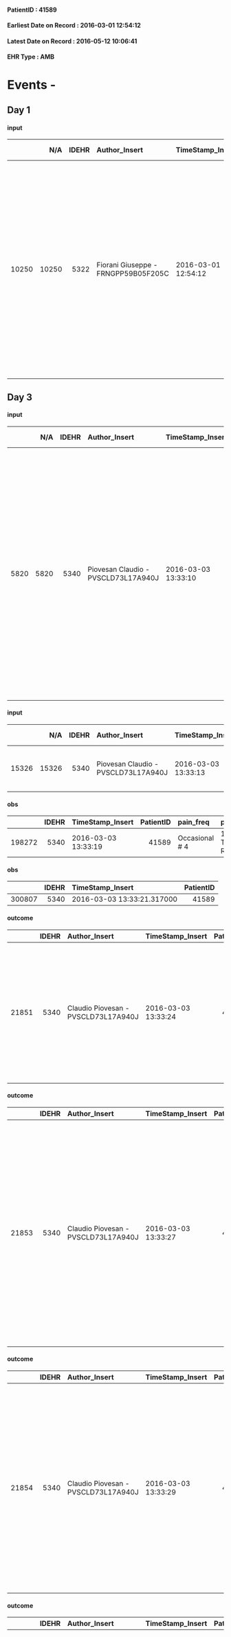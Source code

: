 
#### PatientID : 41589
#### Earliest Date on Record : 2016-03-01 12:54:12
#### Latest Date on Record : 2016-05-12 10:06:41
#### EHR Type : AMB

# Events - 

## Day 1

#### input
|       |    N/A |   IDEHR | Author_Insert                       | TimeStamp_Insert    | EHRType   |   PatientID |   IDDigitalSignDocument | persone_vicine   |   Unnamed: 0_x.1 |   IDANAMNESI_SOCIALE | Patient   | FamigliaAltro   | Paziente_T   | FamigliaAltro_T   |   Non_Rilevabile_x.1 | Note_Non_Rilevabile_x.1   | opt_Problemi   | Note_I                                                                                                                                                                                                                                                                                                                                                                                                           | ds_note_timori                                                                                                                                                                                                                                                                                               | opt_paziente_a   | opt_famiglia_a   | opt_adeguatezza   | ds_note_ad                                                                                     | opt_paziente_solo   | ds_note_con                                                                                                                                                                       | opt_presente_assente   | Presenza_minori   | Caregiver_principale   | opt_capacita     | ds_familiari_coinv   | opt_necessario   | opt_presente   | opt_risorse_ec   | opt_paziente_psi   | opt_Ins_vol   | opt_paziente_ad   | opt_caregiver_ad   | opt_esenzione   | opt_inv_civile   |   ds_codice_es | Needs     | Domestic partnership   | Fragility   | opt_disponibilita_f   | opt_indennita_acc   | opt_legge   | opt_famiglia_psi   |
|------:|-------:|--------:|:------------------------------------|:--------------------|:----------|------------:|------------------------:|:-----------------|-----------------:|---------------------:|:----------|:----------------|:-------------|:------------------|---------------------:|:--------------------------|:---------------|:-----------------------------------------------------------------------------------------------------------------------------------------------------------------------------------------------------------------------------------------------------------------------------------------------------------------------------------------------------------------------------------------------------------------|:-------------------------------------------------------------------------------------------------------------------------------------------------------------------------------------------------------------------------------------------------------------------------------------------------------------|:-----------------|:-----------------|:------------------|:-----------------------------------------------------------------------------------------------|:--------------------|:----------------------------------------------------------------------------------------------------------------------------------------------------------------------------------|:-----------------------|:------------------|:-----------------------|:-----------------|:---------------------|:-----------------|:---------------|:-----------------|:-------------------|:--------------|:------------------|:-------------------|:----------------|:-----------------|---------------:|:----------|:-----------------------|:------------|:----------------------|:--------------------|:------------|:-------------------|
| 10250 |  10250 |    5322 | Fiorani Giuseppe - FRNGPP59B05F205C | 2016-03-01 12:54:12 | AMB       |       41589 |                  289526 | N/A              |             2677 |                 1745 | Si#1      | Si#1            | Parziale#2   | Si#1              |                    0 | NR                        | No#0           | Pz ampiamente informato della malattia e della sua progressione, pur in assenza di un quadro di terminalit√† temporalmente definito;attualmente ricoverato all'hospice della Columbus,ha espresso il desiderio di rientrare al domicilio per morire a casa.La moglie ed i tre figli sono stati informati del peggioramento del quadro e dell'impossibilit√† a sostenere ulteriori linee di trattamento sistemico | Dal colloquio telefonico con la moglie non sono emersi specifici timori,dettati da sintomi,al momento sostanzialmente controllati dalla terapia in atto.Il pz attualmente √® ricoverato all'hospice della Columbus da 2 settimane ed esprime il desiderio di tornare a casa,assecondato dalla moglie Sandra. | Congruenti#1     | Congruenti#1     | Si#1              | Non ho rilievi da segnalare agli operatori Vidas, relativamente all'adeguatezza della famiglia | No#0                | Vive con la moglie Sandra di aa 69,la quale √® in buone condizioni di salute.Tre figli fuori casa,tutti residenti a Buccinasco:Sandro di aa 45,Simone di aa 43 e Claudia di aa 37 | Presente#1             | No#0              | La moglie Sandra       | Incrementabile#1 | I figli              | No#0             | No#0           | Adeguate#1       | No#0               | No#0          | Totale#2          | Totale#2           | Si#1            | No#0             |             48 | Clinici#0 | Coniuge/Convivente#0   | nessuna#0   | Da verificare#2       | No#0                | No#0        | No#0               |


## Day 3

#### input
|      |    N/A |   IDEHR | Author_Insert                       | TimeStamp_Insert    |   IDAccess | EHRType   |   PatientID |   IDDigitalSignDocument | persone_vicine   |   Unnamed: 0_y |   IDANAMNESI_MED |   Non_Rilevabile_y | Note_Non_Rilevabile_y   | opt_consapevolezza                                      | diagnosis                                                                                                                                                                                                                                                                                                                      |
|-----:|-------:|--------:|:------------------------------------|:--------------------|-----------:|:----------|------------:|------------------------:|:-----------------|---------------:|-----------------:|-------------------:|:------------------------|:--------------------------------------------------------|:-------------------------------------------------------------------------------------------------------------------------------------------------------------------------------------------------------------------------------------------------------------------------------------------------------------------------------|
| 5820 |   5820 |    5340 | Piovesan Claudio - PVSCLD73L17A940J | 2016-03-03 13:33:10 |      26957 | AMB       |       41589 |                  291614 | N/A              |           4320 |             3798 |                  0 | NR                      | Awareness of diagnosis and prognosis overestimation # 3 | aa 71, neoplasia del colon-retto operata nel 11/2012, metastatica d'embl√©e ai polmoni bilateralmente ed al surrene sinistro. Radioterapia pelvica (12/2012-1/2013) su recidiva locale, rioperata nel 1/2015 con resezione anteriore retto-sigma, anastomosi colo-rettale t-t, colostomia rettale, splenectomia di necessit√†. |

#### input
|       |    N/A |   IDEHR | Author_Insert                       | TimeStamp_Insert    |   IDAccess | EHRType   |   PatientID |   IDDigitalSignDocument | persone_vicine   |   Unnamed: 0_y.1 |   IDDIAGNOSI_ICD |   Non_Rilevabile_y.1 | Note_Non_Rilevabile_y.1   | I_ICD                                                     | II_ICD                                           | III_ICD                                                        | IV_ICD                                                                         | V_ICD                                       | I_Anno   | II_Anno   | III_Anno   | IV_Anno   | I_Mese   |
|------:|-------:|--------:|:------------------------------------|:--------------------|-----------:|:----------|------------:|------------------------:|:-----------------|-----------------:|-----------------:|---------------------:|:--------------------------|:----------------------------------------------------------|:-------------------------------------------------|:---------------------------------------------------------------|:-------------------------------------------------------------------------------|:--------------------------------------------|:---------|:----------|:-----------|:----------|:---------|
| 15326 |  15326 |    5340 | Piovesan Claudio - PVSCLD73L17A940J | 2016-03-03 13:33:13 |      26957 | AMB       |       41589 |                  291615 | N/A              |              887 |              887 |                    0 | NR                        | 1540 - Tumori maligni della giunzione rettosigmoidea#2043 | 1970 - Tumori maligni secondari del polmone#2148 | 1987 - Tumori maligni secondari della ghiandola surrenale#2164 | 1977 - Tumori maligni secondari del fegato - specificati come metastatici#2155 | 4011 - Ipertensione essenziale benigna#2333 | 2012#52  | 2012#52   | 2012#52    | 2016#56   | 11#11    |

#### obs
|        |   IDEHR | TimeStamp_Insert    |   PatientID | pain_freq      | pain_relief              |
|-------:|--------:|:--------------------|------------:|:---------------|:-------------------------|
| 198272 |    5340 | 2016-03-03 13:33:19 |       41589 | Occasional # 4 | 100% - Total Relief # 10 |

#### obs
|        |   IDEHR | TimeStamp_Insert           |   PatientID |
|-------:|--------:|:---------------------------|------------:|
| 300807 |    5340 | 2016-03-03 13:33:21.317000 |       41589 |

#### outcome
|       |   IDEHR | Author_Insert                       | TimeStamp_Insert    |   PatientID |   IDDigitalSignDocument |   IDPAI_VIDAS | opt_problem                                                |   opt_problem_num | opt_obiettivo                                                |   opt_obiettivo_num | opt_stato_problema   |   opt_stato_problema_num | opt_interventi                                                                                                                                                                                 |   opt_interventi_num |
|------:|--------:|:------------------------------------|:--------------------|------------:|------------------------:|--------------:|:-----------------------------------------------------------|------------------:|:-------------------------------------------------------------|--------------------:|:---------------------|-------------------------:|:-----------------------------------------------------------------------------------------------------------------------------------------------------------------------------------------------|---------------------:|
| 21851 |    5340 | Claudio Piovesan - PVSCLD73L17A940J | 2016-03-03 13:33:24 |       41589 |                  291624 |         23887 | Impaired mobility † / limitation of physical movement # 27 |                 1 | The patient manterr√ † ¬ † ¬ † † mobilit√ the remaining # 49 |                   2 | Open Problem # 1     |                        1 | Educational - Teach the patient alternative movements # 370; PAI Implementation - Evaluate given mobility † # 368; PAI Implementation - Help the patient favoring its remaining capacity # 369 |                    1 |

#### outcome
|       |   IDEHR | Author_Insert                       | TimeStamp_Insert    |   PatientID |   IDDigitalSignDocument |   IDPAI_VIDAS | opt_problem                                                            |   opt_problem_num | opt_obiettivo                                               |   opt_obiettivo_num | opt_stato_problema   |   opt_stato_problema_num | opt_interventi                                                                                                                                                                                                                                                                                        |   opt_interventi_num |
|------:|--------:|:------------------------------------|:--------------------|------------:|------------------------:|--------------:|:-----------------------------------------------------------------------|------------------:|:------------------------------------------------------------|--------------------:|:---------------------|-------------------------:|:------------------------------------------------------------------------------------------------------------------------------------------------------------------------------------------------------------------------------------------------------------------------------------------------------|---------------------:|
| 21853 |    5340 | Claudio Piovesan - PVSCLD73L17A940J | 2016-03-03 13:33:27 |       41589 |                  291626 |         23889 | Alteration of comfort associated with chronic pain and / or acute # 29 |                 2 | The patient riferir√ † ¬ † a satisfactory pain control # 56 |                   1 | Open Problem # 1     |                        1 | Counseling - Sharing with the patient the therapeutic path # 444; Implementing the PAI - Therapeutic adjustment # 441; Implementing the PAI - Administering the drugs correctly according to the prescription # 442; Implementing the PAI - Evaluating the effectiveness of drug administration # 443 |                    4 |

#### outcome
|       |   IDEHR | Author_Insert                       | TimeStamp_Insert    |   PatientID |   IDDigitalSignDocument |   IDPAI_VIDAS | opt_problem                                            |   opt_problem_num | opt_obiettivo                                                                                              |   opt_obiettivo_num | opt_stato_problema   |   opt_stato_problema_num | opt_interventi                                                                                                                                                                                                                                                                                                      |   opt_interventi_num |
|------:|--------:|:------------------------------------|:--------------------|------------:|------------------------:|--------------:|:-------------------------------------------------------|------------------:|:-----------------------------------------------------------------------------------------------------------|--------------------:|:---------------------|-------------------------:|:--------------------------------------------------------------------------------------------------------------------------------------------------------------------------------------------------------------------------------------------------------------------------------------------------------------------|---------------------:|
| 21854 |    5340 | Claudio Piovesan - PVSCLD73L17A940J | 2016-03-03 13:33:29 |       41589 |                  291627 |         23890 | Alteration or risk of impairment of lung function # 26 |                 3 | The patient will not present symptoms that will reduce QoL (epistaxis, cough, hemoptysis, hemoptysis) # 45 |                   3 | Open Problem # 1     |                        1 | Counseling - Sharing with the caregiver the therapeutic path # 279; Educational - Educating the caregiver / patient with the recognition / treatment of the symptom # 280; Implementation of the PAI - Therapeutic adjustment # 275; Implementation of the PAI - Administer the drugs correctly as prescribed # 276 |                    4 |

#### outcome
|       |   IDEHR | Author_Insert                       | TimeStamp_Insert    |   PatientID |   IDDigitalSignDocument |   IDPAI_VIDAS | opt_problem          |   opt_problem_num | opt_obiettivo                                       |   opt_obiettivo_num | opt_stato_problema   |   opt_stato_problema_num | opt_interventi                                                                                                                                                                                                                                                                                                                                       |   opt_interventi_num |
|------:|--------:|:------------------------------------|:--------------------|------------:|------------------------:|--------------:|:---------------------|------------------:|:----------------------------------------------------|--------------------:|:---------------------|-------------------------:|:-----------------------------------------------------------------------------------------------------------------------------------------------------------------------------------------------------------------------------------------------------------------------------------------------------------------------------------------------------|---------------------:|
| 21856 |    5340 | Claudio Piovesan - PVSCLD73L17A940J | 2016-03-03 13:33:32 |       41589 |                  291629 |         23892 | Alteration hive # 33 |                 4 | The patient scaricher√ † ¬ † once every 3 days # 70 |                   4 | Open Problem # 1     |                        1 | Implementation PAI - Increase hydration orally # 576; PAI Implementation - therapeutic upgrading # 577; PAI Implementation - properly I administer the drugs as prescription # 578; PAI Implementation - Perform enema evacuation after three days of closed bowel feces # 582; PAI Implementation - to evaluate the efficacy of drug delivery # 579 |                    4 |

#### outcome
|       |   IDEHR | Author_Insert                       | TimeStamp_Insert    |   PatientID |   IDDigitalSignDocument |   IDPAI_VIDAS | opt_problem                                                |   opt_problem_num | opt_obiettivo                                                       |   opt_obiettivo_num | opt_stato_problema   |   opt_stato_problema_num | opt_interventi                                                                                                                                                                                                                                                                                                                                    |   opt_interventi_num |
|------:|--------:|:------------------------------------|:--------------------|------------:|------------------------:|--------------:|:-----------------------------------------------------------|------------------:|:--------------------------------------------------------------------|--------------------:|:---------------------|-------------------------:|:--------------------------------------------------------------------------------------------------------------------------------------------------------------------------------------------------------------------------------------------------------------------------------------------------------------------------------------------------|---------------------:|
| 21858 |    5340 | Claudio Piovesan - PVSCLD73L17A940J | 2016-03-03 13:33:34 |       41589 |                  291631 |         23894 | Impaired mobility † / limitation of physical movement # 27 |                 1 | Minimize the possibility of injuries. If present, maintain QoL # 47 |                   4 | Open Problem # 1     |                        1 | PAI Implementation - Program the change of position that reduces the pressure in vulnerable areas # 292; PAI Implementation - Keep well hydrated skin and elastic # 295; Information - Inform the caregiver on how to mobilize the patient to reduce the risk of injury # 304; aids - Request supply of bedsore air mattress and compressor # 308 |                    4 |

#### care
|       |   IDEHR | Author_Insert                       | TimeStamp_Insert    |   IDAccess | EHRType   |   PatientID |   IDTERAPIE_OUTPAT_VIDAS | ds_altro_farmaco    | ds_dose   | opt_via_di_somm   | ds_ora   | dt_data_inizio      |   opt_pregressa |   opt_somm_terapia |   opt_estemporanea |   opt_termina |   opt_somm_in_pompa | opt_farmaco              |
|------:|--------:|:------------------------------------|:--------------------|-----------:|:----------|------------:|-------------------------:|:--------------------|:----------|:------------------|:---------|:--------------------|----------------:|-------------------:|-------------------:|--------------:|--------------------:|:-------------------------|
| 41702 |    5340 | claudio piovesan - pvscld73l17a940j | 2016-03-03 13:33:36 |      26957 | amb       |       41589 |                    19278 | compressed supradyn | 1 tablet  | oral # 0 = 0      | 18 # 18  | 2016-03-03 00:00:00 |               0 |                  0 |                  0 |             0 |                   0 | other (see notes) # 2004 |

#### care
|       |   IDEHR | Author_Insert                       | TimeStamp_Insert    |   IDAccess | EHRType   |   PatientID |   IDTERAPIE_OUTPAT_VIDAS | ds_dose   | opt_via_di_somm   | ds_ora          | dt_data_inizio      | ds_note_y              |   opt_pregressa |   opt_somm_terapia |   opt_estemporanea |   opt_termina |   opt_somm_in_pompa | opt_farmaco                                   |
|------:|--------:|:------------------------------------|:--------------------|-----------:|:----------|------------:|-------------------------:|:----------|:------------------|:----------------|:--------------------|:-----------------------|----------------:|-------------------:|-------------------:|--------------:|--------------------:|:----------------------------------------------|
| 41704 |    5340 | claudio piovesan - pvscld73l17a940j | 2016-03-03 13:33:39 |      26957 | amb       |       41589 |                    19280 | 1 tablet  | oral # 0 = 0      | 08 # 8; 20 # 20 | 2016-03-03 00:00:00 | or 2 tablets of 100 mg |               0 |                  0 |                  0 |             0 |                   0 | tapentadol (palexia tablets 200 mg rp) # 1711 |

#### care
|       |   IDEHR | Author_Insert                       | TimeStamp_Insert    |   IDAccess | EHRType   |   PatientID |   IDTERAPIE_OUTPAT_VIDAS | ds_dose   | opt_via_di_somm   | ds_ora       | dt_data_inizio      |   opt_pregressa |   opt_somm_terapia |   opt_estemporanea |   opt_termina |   opt_somm_in_pompa | opt_farmaco                                       | Note_al_bisogno                      |
|------:|--------:|:------------------------------------|:--------------------|-----------:|:----------|------------:|-------------------------:|:----------|:------------------|:-------------|:--------------------|----------------:|-------------------:|-------------------:|--------------:|--------------------:|:--------------------------------------------------|:-------------------------------------|
| 41706 |    5340 | claudio piovesan - pvscld73l17a940j | 2016-03-03 13:33:41 |      26957 | amb       |       41589 |                    19282 | 2 tablets | oral # 0 = 0      | at need # 24 | 2016-03-03 00:00:00 |               0 |                  0 |                  0 |             0 |                   0 | senna glycosides (pursennid 12 mg tablets) # 1029 | the second day of closed bowel feces |

#### care
|       |   IDEHR | Author_Insert                       | TimeStamp_Insert    |   IDAccess | EHRType   |   PatientID |   IDTERAPIE_OUTPAT_VIDAS | ds_dose   | opt_via_di_somm   | ds_ora       | dt_data_inizio      |   opt_pregressa |   opt_somm_terapia |   opt_estemporanea |   opt_termina |   opt_somm_in_pompa | opt_farmaco                                        | Note_al_bisogno                   |
|------:|--------:|:------------------------------------|:--------------------|-----------:|:----------|------------:|-------------------------:|:----------|:------------------|:-------------|:--------------------|----------------:|-------------------:|-------------------:|--------------:|--------------------:|:---------------------------------------------------|:----------------------------------|
| 41707 |    5340 | claudio piovesan - pvscld73l17a940j | 2016-03-03 13:33:43 |      26957 | amb       |       41589 |                    19283 | 1 tablet  | oral # 0 = 0      | at need # 24 | 2016-03-03 00:00:00 |               0 |                  0 |                  0 |             0 |                   0 | acetaminophen (paracetamol 1000 mg cpr eff) # 1715 | if fever, more than 3 in 24 hours |

#### care
|       |   IDEHR | Author_Insert                       | TimeStamp_Insert    |   IDAccess | EHRType   |   PatientID |   IDTERAPIE_OUTPAT_VIDAS | ds_dose   | opt_via_di_somm   | ds_ora   | dt_data_inizio      |   opt_pregressa |   opt_somm_terapia |   opt_estemporanea |   opt_termina |   opt_somm_in_pompa | opt_farmaco                                 |
|------:|--------:|:------------------------------------|:--------------------|-----------:|:----------|------------:|-------------------------:|:----------|:------------------|:---------|:--------------------|----------------:|-------------------:|-------------------:|--------------:|--------------------:|:--------------------------------------------|
| 41708 |    5340 | claudio piovesan - pvscld73l17a940j | 2016-03-03 13:33:46 |      26957 | amb       |       41589 |                    19284 | 1 tablet  | oral # 0 = 0      | 08 # 8   | 2016-03-03 00:00:00 |               0 |                  0 |                  0 |             0 |                   0 | pantoprazole (20 mg pantoprazole cps) # 963 |

#### care
|       |   IDEHR | Author_Insert                       | TimeStamp_Insert    |   IDAccess | EHRType   |   PatientID |   IDTERAPIE_OUTPAT_VIDAS | ds_dose   | opt_via_di_somm   | ds_ora       | dt_data_inizio      |   opt_pregressa |   opt_somm_terapia |   opt_estemporanea |   opt_termina |   opt_somm_in_pompa | opt_farmaco                                           | Note_al_bisogno                                        |
|------:|--------:|:------------------------------------|:--------------------|-----------:|:----------|------------:|-------------------------:|:----------|:------------------|:-------------|:--------------------|----------------:|-------------------:|-------------------:|--------------:|--------------------:|:------------------------------------------------------|:-------------------------------------------------------|
| 41709 |    5340 | claudio piovesan - pvscld73l17a940j | 2016-03-03 13:33:48 |      26957 | amb       |       41589 |                    19285 | 1 vial    | oral # 0 = 0      | at need # 24 | 2016-03-03 00:00:00 |               0 |                  0 |                  0 |             0 |                   0 | morphine sulfate (10 mg oramorph 5 ml flac os) # 1604 | if pain or shortness of breath, repeated after 4 hours |

#### care
|       |   IDEHR | Author_Insert                       | TimeStamp_Insert    |   IDAccess | EHRType   |   PatientID |   IDTERAPIE_OUTPAT_VIDAS | ds_altro_farmaco   | ds_dose       | opt_via_di_somm    | ds_ora       | dt_data_inizio      |   opt_pregressa |   opt_somm_terapia |   opt_estemporanea |   opt_termina |   opt_somm_in_pompa | opt_farmaco              | Note_al_bisogno        |
|------:|--------:|:------------------------------------|:--------------------|-----------:|:----------|------------:|-------------------------:|:-------------------|:--------------|:-------------------|:-------------|:--------------------|----------------:|-------------------:|-------------------:|--------------:|--------------------:|:-------------------------|:-----------------------|
| 41710 |    5340 | claudio piovesan - pvscld73l17a940j | 2016-03-03 13:33:50 |      26957 | amb       |       41589 |                    19286 | oxygen gas         | 2-30 lt / min | inhalation # 7 = 7 | at need # 24 | 2016-03-03 00:00:00 |               0 |                  0 |                  0 |             0 |                   0 | other (see notes) # 2004 | if shortness of breath |

#### care
|       |   IDEHR | Author_Insert                       | TimeStamp_Insert    |   IDAccess | EHRType   |   PatientID |   IDTERAPIE_OUTPAT_VIDAS | ds_dose   | opt_via_di_somm   | ds_ora          | dt_data_inizio      | ds_note_y                       |   opt_pregressa |   opt_somm_terapia |   opt_estemporanea |   opt_termina |   opt_somm_in_pompa | opt_farmaco                                     |
|------:|--------:|:------------------------------------|:--------------------|-----------:|:----------|------------:|-------------------------:|:----------|:------------------|:----------------|:--------------------|:--------------------------------|----------------:|-------------------:|-------------------:|--------------:|--------------------:|:------------------------------------------------|
| 41711 |    5340 | claudio piovesan - pvscld73l17a940j | 2016-03-03 13:33:52 |      26957 | amb       |       41589 |                    19287 | 20 drops  | oral # 0 = 0      | 08 # 8; 14 # 14 | 2016-03-03 00:00:00 | after breakfast and after lunch |               0 |                  0 |                  0 |             0 |                   0 | dexamethasone (soldesam os gtt 0-2% gtt) # 1446 |

#### care
|       |   IDEHR | Author_Insert                       | TimeStamp_Insert    |   IDAccess | EHRType   |   PatientID |   IDTERAPIE_OUTPAT_VIDAS | ds_dose   | opt_via_di_somm   | ds_ora          | dt_data_inizio      |   opt_pregressa |   opt_somm_terapia |   opt_estemporanea |   opt_termina |   opt_somm_in_pompa | opt_farmaco                                                        |
|------:|--------:|:------------------------------------|:--------------------|-----------:|:----------|------------:|-------------------------:|:----------|:------------------|:----------------|:--------------------|----------------:|-------------------:|-------------------:|--------------:|--------------------:|:-------------------------------------------------------------------|
| 41712 |    5340 | claudio piovesan - pvscld73l17a940j | 2016-03-03 13:33:55 |      26957 | amb       |       41589 |                    19288 | 1 packet  | oral # 0 = 0      | 09 # 9; 15 # 15 | 2016-03-03 00:00:00 |               0 |                  0 |                  0 |             0 |                   0 | macrogol / sodium bic./sodio cl / kcl (movicol bust 13-8 g) # 1035 |

#### care
|       |   IDEHR | Author_Insert                       | TimeStamp_Insert    |   IDAccess | EHRType   |   PatientID |   IDTERAPIE_OUTPAT_VIDAS | ds_altro_farmaco   | ds_dose   | opt_via_di_somm        | ds_ora   | dt_data_inizio      |   opt_pregressa |   opt_somm_terapia |   opt_estemporanea |   opt_termina |   opt_somm_in_pompa | opt_farmaco              |
|------:|--------:|:------------------------------------|:--------------------|-----------:|:----------|------------:|-------------------------:|:-------------------|:----------|:-----------------------|:---------|:--------------------|----------------:|-------------------:|-------------------:|--------------:|--------------------:|:-------------------------|
| 41713 |    5340 | claudio piovesan - pvscld73l17a940j | 2016-03-03 13:33:57 |      26957 | amb       |       41589 |                    19289 | seledie 0.6 vial   | 1 ampoule | subcutaneously # 3 = 3 | 18 # 18  | 2016-03-03 00:00:00 |               0 |                  0 |                  0 |             0 |                   0 | other (see notes) # 2004 |

#### care
|       |   IDEHR | Author_Insert                       | TimeStamp_Insert    |   IDAccess | EHRType   |   PatientID |   IDTERAPIE_OUTPAT_VIDAS | ds_dose   | opt_via_di_somm   | ds_ora   | dt_data_inizio      |   opt_pregressa |   opt_somm_terapia |   opt_estemporanea |   opt_termina |   opt_somm_in_pompa | opt_farmaco                             |
|------:|--------:|:------------------------------------|:--------------------|-----------:|:----------|------------:|-------------------------:|:----------|:------------------|:---------|:--------------------|----------------:|-------------------:|-------------------:|--------------:|--------------------:|:----------------------------------------|
| 41714 |    5340 | claudio piovesan - pvscld73l17a940j | 2016-03-03 13:33:59 |      26957 | amb       |       41589 |                    19290 | 1 tablet  | oral # 0 = 0      | 08 # 8   | 2016-03-03 00:00:00 |               0 |                  0 |                  0 |             0 |                   0 | furosemide (25 mg lasix tablets) # 1223 |

#### obs
|        |   IDEHR | TimeStamp_Insert           |   PatientID | awareness                                               |
|-------:|--------:|:---------------------------|------------:|:--------------------------------------------------------|
| 288648 |    5340 | 2016-03-03 13:34:01.413000 |       41589 | Awareness of diagnosis and prognosis overestimation # 2 |

#### care
|      |   IDEHR | Author_Insert                   | TimeStamp_Insert    | EHRType   |   PatientID |   IDGESTIONE_AUSILI |   opt_annulla_consegna | dt_Ric_consegna     | opt_ausilio                             |
|-----:|--------:|:--------------------------------|:--------------------|:----------|------------:|--------------------:|-----------------------:|:--------------------|:----------------------------------------|
| 6715 |    5322 | chiara sassi - ssschr75p41l872t | 2016-03-03 13:59:10 | amb       |       41589 |                6590 |                      0 | 2016-03-03 00:00:00 | antid air mattress with compressor # 16 |

#### care
|      |   IDEHR | Author_Insert                    | TimeStamp_Insert    | EHRType   |   PatientID |   IDGESTIONE_AUSILI |   ds_ncons |   opt_annulla_consegna | dt_Ric_consegna     | dt_ric_cons_forn    | opt_ausilio                             |
|-----:|--------:|:---------------------------------|:--------------------|:----------|------------:|--------------------:|-----------:|-----------------------:|:--------------------|:--------------------|:----------------------------------------|
| 6739 |    5322 | bordoni bruna - brdbrn60h64f205m | 2016-03-03 14:19:47 | amb       |       41589 |                6614 |      27237 |                      0 | 2016-03-03 00:00:00 | 2016-03-03 00:00:00 | antid air mattress with compressor # 16 |


## Day 4

#### input
|      |    N/A |   Unnamed: 0_x |   IDANAMNESI_INF |   IDEHR | Author_Insert                     | TimeStamp_Insert           |   IDAccess | EHRType   |   PatientID |   IDDigitalSignDocument |   Non_Rilevabile_x | Note_Non_Rilevabile_x   | perc_salute                                                   | elimination           | Perception             | rapporti_fam   | persone_vicine   | Caregiver            | Religion     |
|-----:|-------:|---------------:|-----------------:|--------:|:----------------------------------|:---------------------------|-----------:|:----------|------------:|------------------------:|-------------------:|:------------------------|:--------------------------------------------------------------|:----------------------|:-----------------------|:---------------|:-----------------|:---------------------|:-------------|
| 1549 |   1549 |           1763 |             2639 |    5340 | PRECIOUS HENRY - PRZNRC78H30A509Q | 2016-03-04 15:52:29.953000 |      27122 | AMB       |       41589 |                  293058 |                  0 | NR                      | increased dell'affaticabilit√ † # 2, # 4 episodes of wheezing | constipated bowel # 1 | concern for health # 0 | is # 0         | N/A              | wife, three children | Catholic # 0 |

#### obs
|       |   IDEHR | TimeStamp_Insert           |   PatientID | personal_hygiene   | urine_elimination   | mobility      | speech            | active_diuresis     | asthenia   | dyspnoea        | motor_performance                                                                           | diet     | cognitive_state   | feces_elimination      | consumption_help   |
|------:|--------:|:---------------------------|------------:|:-------------------|:--------------------|:--------------|:------------------|:--------------------|:-----------|:----------------|:--------------------------------------------------------------------------------------------|:---------|:------------------|:-----------------------|:-------------------|
| 43759 |    5340 | 2016-03-04 15:52:34.720000 |       41589 | With help # 2      | With help # 2       | With help # 2 | fluent speech # 0 | active diuresis # 0 | light # 0  | mild strain # 1 | 50% - Patient requiring frequent medical care and pu√≤ pi√π stay up for 50% of the day # 05 | Soft # 1 | Polished # 2      | With help and aids # 3 | help with # 2      |

#### obs
|        |   IDEHR | TimeStamp_Insert    |   PatientID | pain_freq      | pain_relief              |
|-------:|--------:|:--------------------|------------:|:---------------|:-------------------------|
| 198475 |    5340 | 2016-03-04 15:52:37 |       41589 | Occasional # 4 | 100% - Total Relief # 10 |

#### obs
|        |   IDEHR | TimeStamp_Insert           |   PatientID |
|-------:|--------:|:---------------------------|------------:|
| 300841 |    5340 | 2016-03-04 15:52:40.340000 |       41589 |


## Day 5

#### obs
|       |   IDEHR | TimeStamp_Insert           |   PatientID | personal_hygiene   | urine_elimination   | mobility      | speech            | active_diuresis     | asthenia   | dyspnoea        | motor_performance                                                                           | diet     | cognitive_state   | feces_elimination      | consumption_help   |
|------:|--------:|:---------------------------|------------:|:-------------------|:--------------------|:--------------|:------------------|:--------------------|:-----------|:----------------|:--------------------------------------------------------------------------------------------|:---------|:------------------|:-----------------------|:-------------------|
| 43813 |    5340 | 2016-03-06 10:29:44.253000 |       41589 | With help # 2      | With help # 2       | With help # 2 | fluent speech # 0 | active diuresis # 0 | light # 0  | mild strain # 1 | 50% - Patient requiring frequent medical care and pu√≤ pi√π stay up for 50% of the day # 05 | Soft # 1 | Polished # 2      | With help and aids # 3 | help with # 2      |

#### outcome
|       |   IDEHR | Author_Insert                     | TimeStamp_Insert    |   PatientID |   IDDigitalSignDocument |   IDPAI_VIDAS | opt_problem                     |   opt_problem_num | opt_obiettivo                                                                                                                                                                                                   |   opt_obiettivo_num | opt_stato_problema   |   opt_stato_problema_num | opt_interventi                                                                                                                                                                                            |   opt_interventi_num |
|------:|--------:|:----------------------------------|:--------------------|------------:|------------------------:|--------------:|:--------------------------------|------------------:|:----------------------------------------------------------------------------------------------------------------------------------------------------------------------------------------------------------------|--------------------:|:---------------------|-------------------------:|:----------------------------------------------------------------------------------------------------------------------------------------------------------------------------------------------------------|---------------------:|
| 22163 |    5340 | PRECIOUS HENRY - PRZNRC78H30A509Q | 2016-03-06 10:29:46 |       41589 |                  294127 |         24199 | Deficit in the care of s√® # 25 |                 4 | Maintain the patient's dignity, where possible, by helping him or her to accept his / her limitations, evaluating himself / herself realistically and objectively (eating, washing, dressing, eliminating) # 42 |                   4 | Open Problem # 1     |                        1 | Implementation PAI - Guaranteeing the right privacy # 182; Counseling - Delicately exploring its disabilities ¬ # 185; Activation of professionals - Request for activation of Health Care Operator # 217 |                    4 |


## Day 6

#### care
|      |   IDEHR | Author_Insert                   | TimeStamp_Insert    | EHRType   |   PatientID |   IDGESTIONE_AUSILI |   opt_annulla_consegna | dt_Ric_consegna     | opt_ausilio                                     |
|-----:|--------:|:--------------------------------|:--------------------|:----------|------------:|--------------------:|-----------------------:|:--------------------|:------------------------------------------------|
| 6838 |    5322 | chiara sassi - ssschr75p41l872t | 2016-03-07 08:59:10 | amb       |       41589 |                6713 |                      0 | 2016-03-07 00:00:00 | electronic articulated bed with side rails # 14 |

#### care
|      |   IDEHR | Author_Insert                   | TimeStamp_Insert    | EHRType   |   PatientID |   IDGESTIONE_AUSILI |   opt_annulla_consegna | dt_Ric_consegna     | opt_ausilio                         |
|-----:|--------:|:--------------------------------|:--------------------|:----------|------------:|--------------------:|-----------------------:|:--------------------|:------------------------------------|
| 6839 |    5322 | chiara sassi - ssschr75p41l872t | 2016-03-07 08:59:22 | amb       |       41589 |                6714 |                      0 | 2016-03-07 00:00:00 | handles for getting out of bed # 15 |

#### care
|      |   IDEHR | Author_Insert                           | TimeStamp_Insert    | EHRType   |   PatientID |   IDGESTIONE_AUSILI |   ds_ncons |   opt_annulla_consegna | dt_Ric_consegna     | dt_ric_cons_forn    | opt_ausilio                         |
|-----:|--------:|:----------------------------------------|:--------------------|:----------|------------:|--------------------:|-----------:|-----------------------:|:--------------------|:--------------------|:------------------------------------|
| 6869 |    5322 | martinoli massimo l. - mrtmsm69t31f205t | 2016-03-07 12:05:00 | amb       |       41589 |                6744 |      27342 |                      0 | 2016-03-07 00:00:00 | 2016-03-07 00:00:00 | handles for getting out of bed # 15 |

#### care
|      |   IDEHR | Author_Insert                           | TimeStamp_Insert    | EHRType   |   PatientID |   IDGESTIONE_AUSILI |   ds_ncons |   opt_annulla_consegna | dt_Ric_consegna     | dt_ric_cons_forn    | opt_ausilio                                     |
|-----:|--------:|:----------------------------------------|:--------------------|:----------|------------:|--------------------:|-----------:|-----------------------:|:--------------------|:--------------------|:------------------------------------------------|
| 6870 |    5322 | martinoli massimo l. - mrtmsm69t31f205t | 2016-03-07 12:05:23 | amb       |       41589 |                6745 |      27342 |                      0 | 2016-03-07 00:00:00 | 2016-03-07 00:00:00 | electronic articulated bed with side rails # 14 |

#### care
|      |   IDEHR | Author_Insert                           | TimeStamp_Insert    | EHRType   |   PatientID |   IDGESTIONE_AUSILI |   ds_ncons |   ds_nritiro |   opt_annulla_consegna | dt_Ric_consegna     | dt_ric_cons_forn    | dt_ric_ritiro       | dt_ric_ritiro_forn   | opt_ausilio                             |
|-----:|--------:|:----------------------------------------|:--------------------|:----------|------------:|--------------------:|-----------:|-------------:|-----------------------:|:--------------------|:--------------------|:--------------------|:---------------------|:----------------------------------------|
| 6871 |    5322 | martinoli massimo l. - mrtmsm69t31f205t | 2016-03-07 12:05:43 | amb       |       41589 |                6746 |      27237 |        27342 |                      0 | 2016-03-03 00:00:00 | 2016-03-03 00:00:00 | 2016-03-07 00:00:00 | 2016-03-07 00:00:00  | antid air mattress with compressor # 16 |

#### care
|      |   IDEHR | Author_Insert                           | TimeStamp_Insert    | EHRType   |   PatientID |   IDGESTIONE_AUSILI |   ds_ncons |   opt_annulla_consegna | dt_Ric_consegna     | dt_ric_cons_forn    | opt_ausilio                             |
|-----:|--------:|:----------------------------------------|:--------------------|:----------|------------:|--------------------:|-----------:|-----------------------:|:--------------------|:--------------------|:----------------------------------------|
| 6872 |    5322 | martinoli massimo l. - mrtmsm69t31f205t | 2016-03-07 12:07:00 | amb       |       41589 |                6747 |      27237 |                      0 | 2016-03-03 00:00:00 | 2016-03-03 00:00:00 | antid air mattress with compressor # 16 |


## Day 7

#### obs
|        |   IDEHR | TimeStamp_Insert    |   PatientID | pain_freq      | pain_relief              |
|-------:|--------:|:--------------------|------------:|:---------------|:-------------------------|
| 198743 |    5340 | 2016-03-07 15:35:15 |       41589 | Occasional # 4 | 100% - Total Relief # 10 |

#### care
|       |   IDEHR | Author_Insert                       | TimeStamp_Insert    |   IDAccess | EHRType   |   PatientID |   IDTERAPIE_OUTPAT_VIDAS | ds_dose   | opt_via_di_somm        | ds_ora       | dt_data_inizio      |   opt_pregressa |   opt_somm_terapia |   opt_estemporanea |   opt_termina |   opt_somm_in_pompa | opt_farmaco                                            | Note_al_bisogno   |
|------:|--------:|:------------------------------------|:--------------------|-----------:|:----------|------------:|-------------------------:|:----------|:-----------------------|:-------------|:--------------------|----------------:|-------------------:|-------------------:|--------------:|--------------------:|:-------------------------------------------------------|:------------------|
| 41993 |    5340 | claudio piovesan - pvscld73l17a940j | 2016-03-07 15:35:17 |      27332 | amb       |       41589 |                    19571 | 1 ampoule | subcutaneously # 3 = 3 | at need # 24 | 2016-03-07 00:00:00 |               0 |                  0 |                  0 |             0 |                   0 | scopolamine butylbromide (buscopan 20mg / ml fl) # 997 | if gasp           |

#### obs
|       |   IDEHR | TimeStamp_Insert           |   PatientID | personal_hygiene   | urine_elimination   | mobility      | speech            | active_diuresis     | asthenia   | dyspnoea        | motor_performance                                                                           | diet     | cognitive_state   | feces_elimination      | consumption_help   |
|------:|--------:|:---------------------------|------------:|:-------------------|:--------------------|:--------------|:------------------|:--------------------|:-----------|:----------------|:--------------------------------------------------------------------------------------------|:---------|:------------------|:-----------------------|:-------------------|
| 43868 |    5340 | 2016-03-07 15:38:57.980000 |       41589 | With help # 2      | With help # 2       | With help # 2 | fluent speech # 0 | active diuresis # 0 | light # 0  | mild strain # 1 | 50% - Patient requiring frequent medical care and pu√≤ pi√π stay up for 50% of the day # 05 | Soft # 1 | Polished # 2      | With help and aids # 3 | help with # 2      |

#### obs
|        |   IDEHR | TimeStamp_Insert           |   PatientID |
|-------:|--------:|:---------------------------|------------:|
| 300869 |    5340 | 2016-03-07 15:39:03.020000 |       41589 |


## Day 8

#### obs
|       |   IDEHR | TimeStamp_Insert           |   PatientID | opt_cooperation   | opt_care_giver   | asthenia   | dyspnoea        | motor_performance                     | cognitive_state   |
|------:|--------:|:---------------------------|------------:|:------------------|:-----------------|:-----------|:----------------|:--------------------------------------|:------------------|
| 90153 |    5340 | 2016-03-09 10:56:10.350000 |       41589 | Collaborating # 0 | This # 0         | light # 0  | mild strain # 1 | wanders with aids and supervision # 1 | Polished # 2      |

#### obs
|       |   IDEHR | TimeStamp_Insert           |   PatientID | opt_cooperation   | opt_care_giver   | asthenia   | dyspnoea        | motor_performance                     | cognitive_state   |
|------:|--------:|:---------------------------|------------:|:------------------|:-----------------|:-----------|:----------------|:--------------------------------------|:------------------|
| 90157 |    5340 | 2016-03-09 11:23:07.493000 |       41589 | Collaborating # 0 | This # 0         | light # 0  | mild strain # 1 | wanders with aids and supervision # 1 | Polished # 2      |


## Day 9

#### obs
|       |   IDEHR | TimeStamp_Insert           |   PatientID | personal_hygiene   | urine_elimination   | mobility      | speech            | active_diuresis     | asthenia   | dyspnoea        | motor_performance                                                                           | diet     | cognitive_state   | feces_elimination      | consumption_help   |
|------:|--------:|:---------------------------|------------:|:-------------------|:--------------------|:--------------|:------------------|:--------------------|:-----------|:----------------|:--------------------------------------------------------------------------------------------|:---------|:------------------|:-----------------------|:-------------------|
| 43970 |    5340 | 2016-03-09 16:42:12.690000 |       41589 | With help # 2      | With help # 2       | With help # 2 | fluent speech # 0 | active diuresis # 0 | light # 0  | mild strain # 1 | 50% - Patient requiring frequent medical care and pu√≤ pi√π stay up for 50% of the day # 05 | Soft # 1 | Polished # 2      | With help and aids # 3 | help with # 2      |

#### obs
|        |   IDEHR | TimeStamp_Insert    |   PatientID | pain_freq      | pain_relief              |
|-------:|--------:|:--------------------|------------:|:---------------|:-------------------------|
| 199031 |    5340 | 2016-03-09 16:42:15 |       41589 | Occasional # 4 | 100% - Total Relief # 10 |

#### obs
|        |   IDEHR | TimeStamp_Insert           |   PatientID |
|-------:|--------:|:---------------------------|------------:|
| 300907 |    5340 | 2016-03-09 16:42:18.473000 |       41589 |


## Day 10

#### obs
|        |   IDEHR | TimeStamp_Insert    |   PatientID | pain_freq      | pain_relief   |
|-------:|--------:|:--------------------|------------:|:---------------|:--------------|
| 199216 |    5340 | 2016-03-10 21:12:03 |       41589 | Occasional # 4 | 90% # 9       |

#### care
|       |   IDEHR | Author_Insert                       | TimeStamp_Insert    |   IDAccess | EHRType   |   PatientID |   IDTERAPIE_OUTPAT_VIDAS | ds_altro_farmaco   | ds_dose   | opt_via_di_somm        | ds_ora   | dt_data_inizio      |   opt_pregressa |   opt_somm_terapia |   opt_estemporanea |   opt_termina |   opt_somm_in_pompa | opt_farmaco              |
|------:|--------:|:------------------------------------|:--------------------|-----------:|:----------|------------:|-------------------------:|:-------------------|:----------|:-----------------------|:---------|:--------------------|----------------:|-------------------:|-------------------:|--------------:|--------------------:|:-------------------------|
| 42465 |    5340 | claudio piovesan - pvscld73l17a940j | 2016-03-10 21:12:06 |      27746 | amb       |       41589 |                    20045 | seledie 0.6 vial   | 1 ampoule | subcutaneously # 3 = 3 | 18 # 18  | 2016-03-03 00:00:00 |               0 |                  0 |                  0 |             1 |                   0 | other (see notes) # 2004 |

#### care
|       |   IDEHR | Author_Insert                       | TimeStamp_Insert    |   IDAccess | EHRType   |   PatientID |   IDTERAPIE_OUTPAT_VIDAS | ds_dose   | opt_via_di_somm   | ds_ora          | dt_data_inizio      | ds_note_y                       |   opt_pregressa |   opt_somm_terapia |   opt_estemporanea |   opt_termina |   opt_somm_in_pompa | opt_farmaco                                     |
|------:|--------:|:------------------------------------|:--------------------|-----------:|:----------|------------:|-------------------------:|:----------|:------------------|:----------------|:--------------------|:--------------------------------|----------------:|-------------------:|-------------------:|--------------:|--------------------:|:------------------------------------------------|
| 42466 |    5340 | claudio piovesan - pvscld73l17a940j | 2016-03-10 21:12:11 |      27746 | amb       |       41589 |                    20046 | 40 drops  | oral # 0 = 0      | 08 # 8; 14 # 14 | 2016-03-03 00:00:00 | after breakfast and after lunch |               0 |                  0 |                  0 |             0 |                   0 | dexamethasone (soldesam os gtt 0-2% gtt) # 1446 |

#### care
|       |   IDEHR | Author_Insert                       | TimeStamp_Insert    |   IDAccess | EHRType   |   PatientID |   IDTERAPIE_OUTPAT_VIDAS | ds_dose   | opt_via_di_somm   | ds_ora       | dt_data_inizio      |   opt_pregressa |   opt_somm_terapia |   opt_estemporanea |   opt_termina |   opt_somm_in_pompa | opt_farmaco                                    | Note_al_bisogno                                                  |
|------:|--------:|:------------------------------------|:--------------------|-----------:|:----------|------------:|-------------------------:|:----------|:------------------|:-------------|:--------------------|----------------:|-------------------:|-------------------:|--------------:|--------------------:|:-----------------------------------------------|:-----------------------------------------------------------------|
| 42467 |    5340 | claudio piovesan - pvscld73l17a940j | 2016-03-10 21:12:16 |      27746 | amb       |       41589 |                    20047 | 1 ampoule | oral # 0 = 0      | at need # 24 | 2016-03-10 00:00:00 |               0 |                  0 |                  0 |             0 |                   0 | tranexamic acid (ugurol 500 mg / ml fl) # 1159 | if bleeding, repeatable up to a maximum of six vials in 24 hours |

#### care
|       |   IDEHR | Author_Insert                       | TimeStamp_Insert    |   IDAccess | EHRType   |   PatientID |   IDTERAPIE_OUTPAT_VIDAS | ds_altro_farmaco   | ds_dose      | opt_via_di_somm    | ds_ora       | dt_data_inizio      |   opt_pregressa |   opt_somm_terapia |   opt_estemporanea |   opt_termina |   opt_somm_in_pompa | opt_farmaco              | Note_al_bisogno        |
|------:|--------:|:------------------------------------|:--------------------|-----------:|:----------|------------:|-------------------------:|:-------------------|:-------------|:-------------------|:-------------|:--------------------|----------------:|-------------------:|-------------------:|--------------:|--------------------:|:-------------------------|:-----------------------|
| 42468 |    5340 | claudio piovesan - pvscld73l17a940j | 2016-03-10 21:12:19 |      27746 | amb       |       41589 |                    20048 | oxygen gas         | 2-3 lt / min | inhalation # 7 = 7 | at need # 24 | 2016-03-03 00:00:00 |               0 |                  0 |                  0 |             0 |                   0 | other (see notes) # 2004 | if shortness of breath |


## Day 13

#### obs
|       |   IDEHR | TimeStamp_Insert           |   PatientID | opt_cooperation   | chk_ausili_presidi   | opt_care_giver   | asthenia   | dyspnoea        | motor_performance                     | cognitive_state   |
|------:|--------:|:---------------------------|------------:|:------------------|:---------------------|:-----------------|:-----------|:----------------|:--------------------------------------|:------------------|
| 90404 |    5340 | 2016-03-14 10:18:51.703000 |       41589 | Collaborating # 0 | absorbency # 0       | This # 0         | light # 0  | mild strain # 1 | wanders with aids and supervision # 1 | Polished # 2      |


## Day 14

#### obs
|        |   IDEHR | TimeStamp_Insert    |   PatientID | pain_freq      | pain_relief   |
|-------:|--------:|:--------------------|------------:|:---------------|:--------------|
| 199566 |    5340 | 2016-03-14 14:48:32 |       41589 | Occasional # 4 | 90% # 9       |

#### outcome
|       |   IDEHR | Author_Insert                       | TimeStamp_Insert    |   PatientID |   IDDigitalSignDocument |   IDPAI_VIDAS | opt_problem                                            |   opt_problem_num | opt_obiettivo                                                                                              |   opt_obiettivo_num | opt_stato_problema   |   opt_stato_problema_num | opt_interventi                                                                                                                                                                                                                                                                                                      |   opt_interventi_num |
|------:|--------:|:------------------------------------|:--------------------|------------:|------------------------:|--------------:|:-------------------------------------------------------|------------------:|:-----------------------------------------------------------------------------------------------------------|--------------------:|:---------------------|-------------------------:|:--------------------------------------------------------------------------------------------------------------------------------------------------------------------------------------------------------------------------------------------------------------------------------------------------------------------|---------------------:|
| 23334 |    5340 | Claudio Piovesan - PVSCLD73L17A940J | 2016-03-14 14:48:35 |       41589 |                  301988 |         25372 | Alteration or risk of impairment of lung function # 26 |                 3 | The patient will not present symptoms that will reduce QoL (epistaxis, cough, hemoptysis, hemoptysis) # 45 |                   3 | Open Problem # 1     |                        1 | Counseling - Sharing with the caregiver the therapeutic path # 279; Educational - Educating the caregiver / patient with the recognition / treatment of the symptom # 280; Implementation of the PAI - Therapeutic adjustment # 275; Implementation of the PAI - Administer the drugs correctly as prescribed # 276 |                    4 |

#### outcome
|       |   IDEHR | Author_Insert                       | TimeStamp_Insert    |   PatientID |   IDDigitalSignDocument |   IDPAI_VIDAS | opt_problem                                                |   opt_problem_num | opt_obiettivo                                                       |   opt_obiettivo_num | opt_stato_problema   |   opt_stato_problema_num | opt_interventi                                                                                                                                                                                                                                                                                                                                    |   opt_interventi_num |
|------:|--------:|:------------------------------------|:--------------------|------------:|------------------------:|--------------:|:-----------------------------------------------------------|------------------:|:--------------------------------------------------------------------|--------------------:|:---------------------|-------------------------:|:--------------------------------------------------------------------------------------------------------------------------------------------------------------------------------------------------------------------------------------------------------------------------------------------------------------------------------------------------|---------------------:|
| 23335 |    5340 | Claudio Piovesan - PVSCLD73L17A940J | 2016-03-14 14:48:41 |       41589 |                  301989 |         25373 | Impaired mobility † / limitation of physical movement # 27 |                 1 | Minimize the possibility of injuries. If present, maintain QoL # 47 |                   4 | Open Problem # 1     |                        1 | PAI Implementation - Program the change of position that reduces the pressure in vulnerable areas # 292; PAI Implementation - Keep well hydrated skin and elastic # 295; Information - Inform the caregiver on how to mobilize the patient to reduce the risk of injury # 304; aids - Request supply of bedsore air mattress and compressor # 308 |                    4 |

#### outcome
|       |   IDEHR | Author_Insert                       | TimeStamp_Insert    |   PatientID |   IDDigitalSignDocument |   IDPAI_VIDAS | opt_problem                     |   opt_problem_num | opt_obiettivo                                                                                                                                                                                                   |   opt_obiettivo_num | opt_stato_problema   |   opt_stato_problema_num | opt_interventi                                                                                                                                                                                            |   opt_interventi_num |
|------:|--------:|:------------------------------------|:--------------------|------------:|------------------------:|--------------:|:--------------------------------|------------------:|:----------------------------------------------------------------------------------------------------------------------------------------------------------------------------------------------------------------|--------------------:|:---------------------|-------------------------:|:----------------------------------------------------------------------------------------------------------------------------------------------------------------------------------------------------------|---------------------:|
| 23336 |    5340 | Claudio Piovesan - PVSCLD73L17A940J | 2016-03-14 14:48:46 |       41589 |                  301990 |         25374 | Deficit in the care of s√® # 25 |                 4 | Maintain the patient's dignity, where possible, by helping him or her to accept his / her limitations, evaluating himself / herself realistically and objectively (eating, washing, dressing, eliminating) # 42 |                   4 | Open Problem # 1     |                        1 | Implementation PAI - Guaranteeing the right privacy # 182; Counseling - Delicately exploring its disabilities ¬ # 185; Activation of professionals - Request for activation of Health Care Operator # 217 |                    4 |

#### outcome
|       |   IDEHR | Author_Insert                       | TimeStamp_Insert    |   PatientID |   IDDigitalSignDocument |   IDPAI_VIDAS | opt_problem          |   opt_problem_num | opt_obiettivo                                       |   opt_obiettivo_num | opt_stato_problema   |   opt_stato_problema_num | opt_interventi                                                                                                                                                                                                                                                                                                                                       |   opt_interventi_num |
|------:|--------:|:------------------------------------|:--------------------|------------:|------------------------:|--------------:|:---------------------|------------------:|:----------------------------------------------------|--------------------:|:---------------------|-------------------------:|:-----------------------------------------------------------------------------------------------------------------------------------------------------------------------------------------------------------------------------------------------------------------------------------------------------------------------------------------------------|---------------------:|
| 23337 |    5340 | Claudio Piovesan - PVSCLD73L17A940J | 2016-03-14 14:48:52 |       41589 |                  301991 |         25375 | Alteration hive # 33 |                 4 | The patient scaricher√ † ¬ † once every 3 days # 70 |                   4 | Open Problem # 1     |                        1 | Implementation PAI - Increase hydration orally # 576; PAI Implementation - therapeutic upgrading # 577; PAI Implementation - properly I administer the drugs as prescription # 578; PAI Implementation - Perform enema evacuation after three days of closed bowel feces # 582; PAI Implementation - to evaluate the efficacy of drug delivery # 579 |                    4 |

#### outcome
|       |   IDEHR | Author_Insert                       | TimeStamp_Insert    |   PatientID |   IDDigitalSignDocument |   IDPAI_VIDAS | opt_problem                                                            |   opt_problem_num | opt_obiettivo                                               |   opt_obiettivo_num | opt_stato_problema   |   opt_stato_problema_num | opt_interventi                                                                                                                                                                                                                                                                                        |   opt_interventi_num |
|------:|--------:|:------------------------------------|:--------------------|------------:|------------------------:|--------------:|:-----------------------------------------------------------------------|------------------:|:------------------------------------------------------------|--------------------:|:---------------------|-------------------------:|:------------------------------------------------------------------------------------------------------------------------------------------------------------------------------------------------------------------------------------------------------------------------------------------------------|---------------------:|
| 23338 |    5340 | Claudio Piovesan - PVSCLD73L17A940J | 2016-03-14 14:48:55 |       41589 |                  301992 |         25376 | Alteration of comfort associated with chronic pain and / or acute # 29 |                 2 | The patient riferir√ † ¬ † a satisfactory pain control # 56 |                   1 | Open Problem # 1     |                        1 | Counseling - Sharing with the patient the therapeutic path # 444; Implementing the PAI - Therapeutic adjustment # 441; Implementing the PAI - Administering the drugs correctly according to the prescription # 442; Implementing the PAI - Evaluating the effectiveness of drug administration # 443 |                    4 |

#### outcome
|       |   IDEHR | Author_Insert                       | TimeStamp_Insert    |   PatientID |   IDDigitalSignDocument |   IDPAI_VIDAS | opt_problem                                                |   opt_problem_num | opt_obiettivo                                                |   opt_obiettivo_num | opt_stato_problema   |   opt_stato_problema_num | opt_interventi                                                                                                                                                                                 |   opt_interventi_num |
|------:|--------:|:------------------------------------|:--------------------|------------:|------------------------:|--------------:|:-----------------------------------------------------------|------------------:|:-------------------------------------------------------------|--------------------:|:---------------------|-------------------------:|:-----------------------------------------------------------------------------------------------------------------------------------------------------------------------------------------------|---------------------:|
| 23339 |    5340 | Claudio Piovesan - PVSCLD73L17A940J | 2016-03-14 14:48:58 |       41589 |                  301993 |         25377 | Impaired mobility † / limitation of physical movement # 27 |                 1 | The patient manterr√ † ¬ † ¬ † † mobilit√ the remaining # 49 |                   2 | closed Problem # 2   |                        2 | Educational - Teach the patient alternative movements # 370; PAI Implementation - Evaluate given mobility † # 368; PAI Implementation - Help the patient favoring its remaining capacity # 369 |                    1 |

#### care
|       |   IDEHR | Author_Insert                       | TimeStamp_Insert    |   IDAccess | EHRType   |   PatientID |   IDTERAPIE_OUTPAT_VIDAS | ds_dose     | opt_via_di_somm        | ds_ora       | dt_data_inizio      |   opt_pregressa |   opt_somm_terapia |   opt_estemporanea |   opt_termina |   opt_somm_in_pompa | opt_farmaco                                            | Note_al_bisogno     |
|------:|--------:|:------------------------------------|:--------------------|-----------:|:----------|------------:|-------------------------:|:------------|:-----------------------|:-------------|:--------------------|----------------:|-------------------:|-------------------:|--------------:|--------------------:|:-------------------------------------------------------|:--------------------|
| 42688 |    5340 | claudio piovesan - pvscld73l17a940j | 2016-03-14 14:49:05 |      28036 | amb       |       41589 |                    20270 | 1-2 ampoule | subcutaneously # 3 = 3 | at need # 24 | 2016-03-07 00:00:00 |               0 |                  0 |                  0 |             0 |                   0 | scopolamine butylbromide (buscopan 20mg / ml fl) # 997 | if gasp, repeatable |

#### care
|       |   IDEHR | Author_Insert                       | TimeStamp_Insert    |   IDAccess | EHRType   |   PatientID |   IDTERAPIE_OUTPAT_VIDAS | ds_dose   | opt_via_di_somm   | ds_ora   | dt_data_inizio      |   opt_pregressa |   opt_somm_terapia |   opt_estemporanea |   opt_termina |   opt_somm_in_pompa | opt_farmaco                              |
|------:|--------:|:------------------------------------|:--------------------|-----------:|:----------|------------:|-------------------------:|:----------|:------------------|:---------|:--------------------|----------------:|-------------------:|-------------------:|--------------:|--------------------:|:-----------------------------------------|
| 42689 |    5340 | claudio piovesan - pvscld73l17a940j | 2016-03-14 14:49:08 |      28036 | amb       |       41589 |                    20271 | 1 tablet  | oral # 0 = 0      | 18 # 18  | 2016-03-14 00:00:00 |               0 |                  0 |                  0 |             0 |                   0 | fluconazole (diflucan 100 mg cps) # 1529 |

#### care
|       |   IDEHR | Author_Insert                       | TimeStamp_Insert    |   IDAccess | EHRType   |   PatientID |   IDTERAPIE_OUTPAT_VIDAS | ds_dose   | opt_via_di_somm        | ds_ora          | dt_data_inizio      |   opt_pregressa |   opt_somm_terapia |   opt_estemporanea |   opt_termina |   opt_somm_in_pompa | opt_farmaco                             |
|------:|--------:|:------------------------------------|:--------------------|-----------:|:----------|------------:|-------------------------:|:----------|:-----------------------|:----------------|:--------------------|----------------:|-------------------:|-------------------:|--------------:|--------------------:|:----------------------------------------|
| 42690 |    5340 | claudio piovesan - pvscld73l17a940j | 2016-03-14 14:49:13 |      28036 | amb       |       41589 |                    20272 | 1 ampoule | subcutaneously # 3 = 3 | 08 # 8; 14 # 14 | 2016-03-03 00:00:00 |               0 |                  0 |                  0 |             0 |                   0 | dexamethasone (4 mg soldesam fl) # 1447 |

#### care
|       |   IDEHR | Author_Insert                       | TimeStamp_Insert    |   IDAccess | EHRType   |   PatientID |   IDTERAPIE_OUTPAT_VIDAS | ds_altro_farmaco   | ds_dose      | opt_via_di_somm    | ds_ora       | dt_data_inizio      |   opt_pregressa |   opt_somm_terapia |   opt_estemporanea |   opt_termina |   opt_somm_in_pompa | opt_farmaco              | Note_al_bisogno        |
|------:|--------:|:------------------------------------|:--------------------|-----------:|:----------|------------:|-------------------------:|:-------------------|:-------------|:-------------------|:-------------|:--------------------|----------------:|-------------------:|-------------------:|--------------:|--------------------:|:-------------------------|:-----------------------|
| 42691 |    5340 | claudio piovesan - pvscld73l17a940j | 2016-03-14 14:49:15 |      28036 | amb       |       41589 |                    20273 | oxygen gas         | 3-5 lt / min | inhalation # 7 = 7 | at need # 24 | 2016-03-03 00:00:00 |               0 |                  0 |                  0 |             0 |                   0 | other (see notes) # 2004 | if shortness of breath |

#### obs
|       |   IDEHR | TimeStamp_Insert           |   PatientID | personal_hygiene   | urine_elimination   | mobility     | speech            | active_diuresis     | asthenia   | dyspnoea        | motor_performance                                                                                  | body_temp    | diet     | cognitive_state   | feces_elimination   | consumption_help   |
|------:|--------:|:---------------------------|------------:|:-------------------|:--------------------|:-------------|:------------------|:--------------------|:-----------|:----------------|:---------------------------------------------------------------------------------------------------|:-------------|:---------|:------------------|:--------------------|:-------------------|
| 44227 |    5340 | 2016-03-14 15:56:50.363000 |       41589 | Employee # 4       | Employee # 4        | Employee # 4 | fluent speech # 0 | active diuresis # 0 | Severe # 2 | mild strain # 1 | 30% - Patient with directions to the hospital or home hospitalization, intensive home support # 03 | Apyrexia # 0 | Soft # 1 | Polished # 2      | Employee # 4        | # 4 employees      |

#### obs
|        |   IDEHR | TimeStamp_Insert    |   PatientID | pain_freq      | pain_relief   |
|-------:|--------:|:--------------------|------------:|:---------------|:--------------|
| 199584 |    5340 | 2016-03-14 15:56:53 |       41589 | Occasional # 4 | 90% # 9       |

#### obs
|        |   IDEHR | TimeStamp_Insert           |   PatientID |
|-------:|--------:|:---------------------------|------------:|
| 300971 |    5340 | 2016-03-14 15:56:56.900000 |       41589 |

#### obs
|       |   IDEHR | TimeStamp_Insert           |   PatientID | opt_cooperation   | chk_ausili_presidi   | opt_care_giver   | asthenia   | dyspnoea        | motor_performance                     | cognitive_state   |
|------:|--------:|:---------------------------|------------:|:------------------|:---------------------|:-----------------|:-----------|:----------------|:--------------------------------------|:------------------|
| 90470 |    5340 | 2016-03-15 11:30:43.707000 |       41589 | uncooperative # 1 | absorbency # 0       | This # 0         | light # 0  | mild strain # 1 | wanders with aids and supervision # 1 | Polished # 2      |

#### obs
|        |   IDEHR | TimeStamp_Insert    |   PatientID | breath                                             | consolability           | body_language   | facial_expression           |
|-------:|--------:|:--------------------|------------:|:---------------------------------------------------|:------------------------|:----------------|:----------------------------|
| 272304 |    5340 | 2016-03-15 11:35:58 |       41589 | Breath altered. Cheyne-Stokes hyperventilation # 2 | Not for consolation # 0 | Relaxed # 0     | Smiling or inexpressive # 0 |

#### care
|       |   IDEHR | Author_Insert                       | TimeStamp_Insert    |   IDAccess | EHRType   |   PatientID |   IDTERAPIE_OUTPAT_VIDAS | ds_dose   | opt_via_di_somm   | ds_ora       | dt_data_inizio      |   opt_pregressa |   opt_somm_terapia |   opt_estemporanea |   opt_termina |   opt_somm_in_pompa | opt_farmaco                                           | Note_al_bisogno                                        |
|------:|--------:|:------------------------------------|:--------------------|-----------:|:----------|------------:|-------------------------:|:----------|:------------------|:-------------|:--------------------|----------------:|-------------------:|-------------------:|--------------:|--------------------:|:------------------------------------------------------|:-------------------------------------------------------|
| 42765 |    5340 | claudio piovesan - pvscld73l17a940j | 2016-03-15 11:36:05 |      28155 | amb       |       41589 |                    20348 | 1 vial    | oral # 0 = 0      | at need # 24 | 2016-03-03 00:00:00 |               0 |                  0 |                  0 |             1 |                   0 | morphine sulfate (10 mg oramorph 5 ml flac os) # 1604 | if pain or shortness of breath, repeated after 4 hours |

#### care
|       |   IDEHR | Author_Insert                       | TimeStamp_Insert    |   IDAccess | EHRType   |   PatientID |   IDTERAPIE_OUTPAT_VIDAS | ds_dose   | opt_via_di_somm        | ds_ora       | dt_data_inizio      |   opt_pregressa |   opt_somm_terapia |   opt_estemporanea |   opt_termina |   opt_somm_in_pompa | opt_farmaco                        | Note_al_bisogno                   |
|------:|--------:|:------------------------------------|:--------------------|-----------:|:----------|------------:|-------------------------:|:----------|:-----------------------|:-------------|:--------------------|----------------:|-------------------:|-------------------:|--------------:|--------------------:|:-----------------------------------|:----------------------------------|
| 42766 |    5340 | claudio piovesan - pvscld73l17a940j | 2016-03-15 11:36:07 |      28155 | amb       |       41589 |                    20349 | 1 ampoule | subcutaneously # 3 = 3 | at need # 24 | 2016-03-15 00:00:00 |               0 |                  0 |                  0 |             0 |                   0 | ketorolac (toradol30 mg fl) # 1571 | if fever, up to three times a d√¨ |

#### care
|       |   IDEHR | Author_Insert                       | TimeStamp_Insert    |   IDAccess | EHRType   |   PatientID |   IDTERAPIE_OUTPAT_VIDAS | ds_altro_farmaco   | ds_dose   | opt_via_di_somm    | ds_ora       | dt_data_inizio      | ds_note_y    |   opt_pregressa |   opt_somm_terapia |   opt_estemporanea |   opt_termina |   opt_somm_in_pompa | opt_farmaco              |
|------:|--------:|:------------------------------------|:--------------------|-----------:|:----------|------------:|-------------------------:|:-------------------|:----------|:-------------------|:-------------|:--------------------|:-------------|----------------:|-------------------:|-------------------:|--------------:|--------------------:|:-------------------------|
| 42767 |    5340 | claudio piovesan - pvscld73l17a940j | 2016-03-15 11:36:11 |      28155 | amb       |       41589 |                    20350 | oxygen gas         | 5 l / min | inhalation # 7 = 7 | other # 2476 | 2016-03-03 00:00:00 | continuously |               0 |                  0 |                  0 |             0 |                   0 | other (see notes) # 2004 |

#### care
|       |   IDEHR | Author_Insert                       | TimeStamp_Insert    |   IDAccess | EHRType   |   PatientID |   IDTERAPIE_OUTPAT_VIDAS | ds_dose   | opt_via_di_somm        | ds_ora   | dt_data_inizio      |   opt_pregressa |   opt_somm_terapia |   opt_estemporanea |   opt_termina |   opt_somm_in_pompa | opt_farmaco                                |
|------:|--------:|:------------------------------------|:--------------------|-----------:|:----------|------------:|-------------------------:|:----------|:-----------------------|:---------|:--------------------|----------------:|-------------------:|-------------------:|--------------:|--------------------:|:-------------------------------------------|
| 42768 |    5340 | claudio piovesan - pvscld73l17a940j | 2016-03-15 11:36:14 |      28155 | amb       |       41589 |                    20351 | 1 ampoule | subcutaneously # 3 = 3 | 09 # 9   | 2016-03-03 00:00:00 |               0 |                  0 |                  0 |             0 |                   0 | furosemide (lasix fiale 20mg / 2ml) # 1225 |

#### care
|       |   IDEHR | Author_Insert                       | TimeStamp_Insert    |   IDAccess | EHRType   |   PatientID |   IDTERAPIE_OUTPAT_VIDAS | ds_dose   | opt_via_di_somm   | ds_ora       | dt_data_inizio      |   opt_pregressa |   opt_somm_terapia |   opt_estemporanea |   opt_termina |   opt_somm_in_pompa | opt_farmaco                                       | Note_al_bisogno                      |
|------:|--------:|:------------------------------------|:--------------------|-----------:|:----------|------------:|-------------------------:|:----------|:------------------|:-------------|:--------------------|----------------:|-------------------:|-------------------:|--------------:|--------------------:|:--------------------------------------------------|:-------------------------------------|
| 42769 |    5340 | claudio piovesan - pvscld73l17a940j | 2016-03-15 11:36:18 |      28155 | amb       |       41589 |                    20352 | 2 tablets | oral # 0 = 0      | at need # 24 | 2016-03-03 00:00:00 |               0 |                  0 |                  0 |             1 |                   0 | senna glycosides (pursennid 12 mg tablets) # 1029 | the second day of closed bowel feces |

#### care
|       |   IDEHR | Author_Insert                       | TimeStamp_Insert    |   IDAccess | EHRType   |   PatientID |   IDTERAPIE_OUTPAT_VIDAS | ds_altro_farmaco    | ds_dose   | opt_via_di_somm   | ds_ora   | dt_data_inizio      |   opt_pregressa |   opt_somm_terapia |   opt_estemporanea |   opt_termina |   opt_somm_in_pompa | opt_farmaco              |
|------:|--------:|:------------------------------------|:--------------------|-----------:|:----------|------------:|-------------------------:|:--------------------|:----------|:------------------|:---------|:--------------------|----------------:|-------------------:|-------------------:|--------------:|--------------------:|:-------------------------|
| 42770 |    5340 | claudio piovesan - pvscld73l17a940j | 2016-03-15 11:36:21 |      28155 | amb       |       41589 |                    20353 | compressed supradyn | 1 tablet  | oral # 0 = 0      | 18 # 18  | 2016-03-03 00:00:00 |               0 |                  0 |                  0 |             1 |                   0 | other (see notes) # 2004 |

#### care
|       |   IDEHR | Author_Insert                       | TimeStamp_Insert    |   IDAccess | EHRType   |   PatientID |   IDTERAPIE_OUTPAT_VIDAS | ds_dose   | opt_via_di_somm        | ds_ora                                         | dt_data_inizio      |   opt_pregressa |   opt_somm_terapia |   opt_estemporanea |   opt_termina |   opt_somm_in_pompa | opt_farmaco                                                     | Note_al_bisogno                |
|------:|--------:|:------------------------------------|:--------------------|-----------:|:----------|------------:|-------------------------:|:----------|:-----------------------|:-----------------------------------------------|:--------------------|----------------:|-------------------:|-------------------:|--------------:|--------------------:|:----------------------------------------------------------------|:-------------------------------|
| 42771 |    5340 | claudio piovesan - pvscld73l17a940j | 2016-03-15 11:36:23 |      28155 | amb       |       41589 |                    20354 | 1 ampoule | subcutaneously # 3 = 3 | 06 # 6; 12 # 12; 18 # 18; 0 # 00; # 24 in need | 2016-03-15 00:00:00 |               0 |                  0 |                  0 |             0 |                   0 | morphine hydrochloride (10 mg morphine hydrochloride fl) # 1598 | if pain or shortness of breath |

#### care
|       |   IDEHR | Author_Insert                       | TimeStamp_Insert    |   IDAccess | EHRType   |   PatientID |   IDTERAPIE_OUTPAT_VIDAS | ds_dose   | opt_via_di_somm   | ds_ora   | dt_data_inizio      |   opt_pregressa |   opt_somm_terapia |   opt_estemporanea |   opt_termina |   opt_somm_in_pompa | opt_farmaco                                 |
|------:|--------:|:------------------------------------|:--------------------|-----------:|:----------|------------:|-------------------------:|:----------|:------------------|:---------|:--------------------|----------------:|-------------------:|-------------------:|--------------:|--------------------:|:--------------------------------------------|
| 42772 |    5340 | claudio piovesan - pvscld73l17a940j | 2016-03-15 11:36:26 |      28155 | amb       |       41589 |                    20355 | 1 tablet  | oral # 0 = 0      | 08 # 8   | 2016-03-03 00:00:00 |               0 |                  0 |                  0 |             1 |                   0 | pantoprazole (20 mg pantoprazole cps) # 963 |

#### care
|       |   IDEHR | Author_Insert                       | TimeStamp_Insert    |   IDAccess | EHRType   |   PatientID |   IDTERAPIE_OUTPAT_VIDAS | ds_dose   | opt_via_di_somm   | ds_ora          | dt_data_inizio      | ds_note_y              |   opt_pregressa |   opt_somm_terapia |   opt_estemporanea |   opt_termina |   opt_somm_in_pompa | opt_farmaco                                   |
|------:|--------:|:------------------------------------|:--------------------|-----------:|:----------|------------:|-------------------------:|:----------|:------------------|:----------------|:--------------------|:-----------------------|----------------:|-------------------:|-------------------:|--------------:|--------------------:|:----------------------------------------------|
| 42773 |    5340 | claudio piovesan - pvscld73l17a940j | 2016-03-15 11:36:30 |      28155 | amb       |       41589 |                    20356 | 1 tablet  | oral # 0 = 0      | 08 # 8; 20 # 20 | 2016-03-03 00:00:00 | or 2 tablets of 100 mg |               0 |                  0 |                  0 |             1 |                   0 | tapentadol (palexia tablets 200 mg rp) # 1711 |

#### care
|       |   IDEHR | Author_Insert                       | TimeStamp_Insert    |   IDAccess | EHRType   |   PatientID |   IDTERAPIE_OUTPAT_VIDAS | ds_dose   | opt_via_di_somm   | ds_ora          | dt_data_inizio      |   opt_pregressa |   opt_somm_terapia |   opt_estemporanea |   opt_termina |   opt_somm_in_pompa | opt_farmaco                                                        |
|------:|--------:|:------------------------------------|:--------------------|-----------:|:----------|------------:|-------------------------:|:----------|:------------------|:----------------|:--------------------|----------------:|-------------------:|-------------------:|--------------:|--------------------:|:-------------------------------------------------------------------|
| 42774 |    5340 | claudio piovesan - pvscld73l17a940j | 2016-03-15 11:36:34 |      28155 | amb       |       41589 |                    20357 | 1 packet  | oral # 0 = 0      | 09 # 9; 15 # 15 | 2016-03-03 00:00:00 |               0 |                  0 |                  0 |             1 |                   0 | macrogol / sodium bic./sodio cl / kcl (movicol bust 13-8 g) # 1035 |


## Day 15

#### obs
|        |   IDEHR | TimeStamp_Insert           |   PatientID |
|-------:|--------:|:---------------------------|------------:|
| 288872 |    5340 | 2016-03-16 09:51:24.387000 |       41589 |

#### death
|     |   IDDecesso |   IDEHR | Author_Insert                       | TimeStamp_Insert    |   PatientID |   IDDigitalSignDocument | Date                | Luogo_decesso   | Note                                                             |
|----:|------------:|--------:|:------------------------------------|:--------------------|------------:|------------------------:|:--------------------|:----------------|:-----------------------------------------------------------------|
| 732 |         738 |    5340 | Claudio Piovesan - PVSCLD73L17A940J | 2016-03-16 09:51:40 |       41589 |                  303991 | 2016-03-16 07:30:00 | # 2 Domicile    | telephone communication, the GP fill out the necessary paperwork |


## Day 16

#### care
|      |   IDEHR | Author_Insert                           | TimeStamp_Insert    | EHRType   |   PatientID |   IDGESTIONE_AUSILI |   ds_ncons |   ds_nritiro |   opt_annulla_consegna | dt_Ric_consegna     | dt_ric_cons_forn    | dt_ric_ritiro       | dt_ric_ritiro_forn   | opt_ausilio                         |
|-----:|--------:|:----------------------------------------|:--------------------|:----------|------------:|--------------------:|-----------:|-------------:|-----------------------:|:--------------------|:--------------------|:--------------------|:---------------------|:------------------------------------|
| 7262 |    5322 | martinoli massimo l. - mrtmsm69t31f205t | 2016-03-16 14:35:53 | amb       |       41589 |                7141 |      27342 |        27413 |                      0 | 2016-03-07 00:00:00 | 2016-03-07 00:00:00 | 2016-03-16 00:00:00 | 2016-03-16 00:00:00  | handles for getting out of bed # 15 |

#### care
|      |   IDEHR | Author_Insert                           | TimeStamp_Insert    | EHRType   |   PatientID |   IDGESTIONE_AUSILI |   ds_ncons |   ds_nritiro |   opt_annulla_consegna | dt_Ric_consegna     | dt_ric_cons_forn    | dt_ric_ritiro       | dt_ric_ritiro_forn   | opt_ausilio                                     |
|-----:|--------:|:----------------------------------------|:--------------------|:----------|------------:|--------------------:|-----------:|-------------:|-----------------------:|:--------------------|:--------------------|:--------------------|:---------------------|:------------------------------------------------|
| 7263 |    5322 | martinoli massimo l. - mrtmsm69t31f205t | 2016-03-16 14:36:11 | amb       |       41589 |                7142 |      27342 |        27413 |                      0 | 2016-03-07 00:00:00 | 2016-03-07 00:00:00 | 2016-03-16 00:00:00 | 2016-03-16 00:00:00  | electronic articulated bed with side rails # 14 |

#### care
|      |   IDEHR | Author_Insert                           | TimeStamp_Insert    | EHRType   |   PatientID |   IDGESTIONE_AUSILI |   ds_ncons |   ds_nritiro |   opt_annulla_consegna | dt_Ric_consegna     | dt_ric_cons_forn    | dt_ric_ritiro       | dt_ric_ritiro_forn   | opt_ausilio                             |
|-----:|--------:|:----------------------------------------|:--------------------|:----------|------------:|--------------------:|-----------:|-------------:|-----------------------:|:--------------------|:--------------------|:--------------------|:---------------------|:----------------------------------------|
| 7264 |    5322 | martinoli massimo l. - mrtmsm69t31f205t | 2016-03-16 14:36:29 | amb       |       41589 |                7143 |      27237 |        27413 |                      0 | 2016-03-03 00:00:00 | 2016-03-03 00:00:00 | 2016-03-16 00:00:00 | 2016-03-16 00:00:00  | antid air mattress with compressor # 16 |

#### death
|     |   IDDecesso |   IDEHR | Author_Insert                     | TimeStamp_Insert    |   PatientID |   IDDigitalSignDocument | Date                | Luogo_decesso   |
|----:|------------:|--------:|:----------------------------------|:--------------------|------------:|------------------------:|:--------------------|:----------------|
| 734 |         741 |    5340 | PRECIOUS HENRY - PRZNRC78H30A509Q | 2016-03-16 22:18:35 |       41589 |                  304697 | 2016-03-16 07:30:00 | # 2 Domicile    |


## Day 49

#### care
|      |   IDEHR | Author_Insert                           | TimeStamp_Insert    | EHRType   |   PatientID |   IDGESTIONE_AUSILI |   ds_ncons |   ds_nbolla | dt_consegna         |   ds_nritiro |   opt_annulla_consegna | dt_Ric_consegna     | dt_ric_cons_forn    | dt_ric_ritiro       | dt_ric_ritiro_forn   | opt_ausilio                             |
|-----:|--------:|:----------------------------------------|:--------------------|:----------|------------:|--------------------:|-----------:|------------:|:--------------------|-------------:|-----------------------:|:--------------------|:--------------------|:--------------------|:---------------------|:----------------------------------------|
| 8341 |    5322 | martinoli massimo l. - mrtmsm69t31f205t | 2016-04-19 12:02:47 | amb       |       41589 |                8230 |      27237 |         248 | 2016-03-04 00:00:00 |        27413 |                      0 | 2016-03-03 00:00:00 | 2016-03-03 00:00:00 | 2016-03-16 00:00:00 | 2016-03-16 00:00:00  | antid air mattress with compressor # 16 |

#### care
|      |   IDEHR | Author_Insert                           | TimeStamp_Insert    | EHRType   |   PatientID |   IDGESTIONE_AUSILI |   ds_ncons |   ds_nbolla | dt_consegna         |   ds_nritiro |   opt_annulla_consegna | dt_Ric_consegna     | dt_ric_cons_forn    | dt_ric_ritiro       | dt_ric_ritiro_forn   | opt_ausilio                                     |
|-----:|--------:|:----------------------------------------|:--------------------|:----------|------------:|--------------------:|-----------:|------------:|:--------------------|-------------:|-----------------------:|:--------------------|:--------------------|:--------------------|:---------------------|:------------------------------------------------|
| 8342 |    5322 | martinoli massimo l. - mrtmsm69t31f205t | 2016-04-19 12:03:07 | amb       |       41589 |                8231 |      27342 |         258 | 2016-03-08 00:00:00 |        27413 |                      0 | 2016-03-07 00:00:00 | 2016-03-07 00:00:00 | 2016-03-16 00:00:00 | 2016-03-16 00:00:00  | electronic articulated bed with side rails # 14 |

#### care
|      |   IDEHR | Author_Insert                           | TimeStamp_Insert    | EHRType   |   PatientID |   IDGESTIONE_AUSILI |   ds_ncons |   ds_nbolla | dt_consegna         |   ds_nritiro |   opt_annulla_consegna | dt_Ric_consegna     | dt_ric_cons_forn    | dt_ric_ritiro       | dt_ric_ritiro_forn   | opt_ausilio                         |
|-----:|--------:|:----------------------------------------|:--------------------|:----------|------------:|--------------------:|-----------:|------------:|:--------------------|-------------:|-----------------------:|:--------------------|:--------------------|:--------------------|:---------------------|:------------------------------------|
| 8343 |    5322 | martinoli massimo l. - mrtmsm69t31f205t | 2016-04-19 12:03:28 | amb       |       41589 |                8232 |      27342 |         258 | 2016-03-08 00:00:00 |        27413 |                      0 | 2016-03-07 00:00:00 | 2016-03-07 00:00:00 | 2016-03-16 00:00:00 | 2016-03-16 00:00:00  | handles for getting out of bed # 15 |

#### care
|      |   IDEHR | Author_Insert                           | TimeStamp_Insert    | EHRType   |   PatientID |   IDGESTIONE_AUSILI |   ds_ncons |   ds_nbolla | dt_consegna         |   ds_nritiro | dt_ritiro           |   opt_annulla_consegna | dt_Ric_consegna     | dt_ric_cons_forn    | dt_ric_ritiro       | dt_ric_ritiro_forn   | opt_ausilio                         |
|-----:|--------:|:----------------------------------------|:--------------------|:----------|------------:|--------------------:|-----------:|------------:|:--------------------|-------------:|:--------------------|-----------------------:|:--------------------|:--------------------|:--------------------|:---------------------|:------------------------------------|
| 8344 |    5322 | martinoli massimo l. - mrtmsm69t31f205t | 2016-04-19 12:03:56 | amb       |       41589 |                8233 |      27342 |         258 | 2016-03-08 00:00:00 |        27413 | 2016-03-17 00:00:00 |                      0 | 2016-03-07 00:00:00 | 2016-03-07 00:00:00 | 2016-03-16 00:00:00 | 2016-03-16 00:00:00  | handles for getting out of bed # 15 |

#### care
|      |   IDEHR | Author_Insert                           | TimeStamp_Insert    | EHRType   |   PatientID |   IDGESTIONE_AUSILI |   ds_ncons |   ds_nbolla | dt_consegna         |   ds_nritiro | dt_ritiro           |   opt_annulla_consegna | dt_Ric_consegna     | dt_ric_cons_forn    | dt_ric_ritiro       | dt_ric_ritiro_forn   | opt_ausilio                                     |
|-----:|--------:|:----------------------------------------|:--------------------|:----------|------------:|--------------------:|-----------:|------------:|:--------------------|-------------:|:--------------------|-----------------------:|:--------------------|:--------------------|:--------------------|:---------------------|:------------------------------------------------|
| 8345 |    5322 | martinoli massimo l. - mrtmsm69t31f205t | 2016-04-19 12:04:09 | amb       |       41589 |                8234 |      27342 |         258 | 2016-03-08 00:00:00 |        27413 | 2016-03-17 00:00:00 |                      0 | 2016-03-07 00:00:00 | 2016-03-07 00:00:00 | 2016-03-16 00:00:00 | 2016-03-16 00:00:00  | electronic articulated bed with side rails # 14 |

#### care
|      |   IDEHR | Author_Insert                           | TimeStamp_Insert    | EHRType   |   PatientID |   IDGESTIONE_AUSILI |   ds_ncons |   ds_nbolla | dt_consegna         |   ds_nritiro | dt_ritiro           |   opt_annulla_consegna | dt_Ric_consegna     | dt_ric_cons_forn    | dt_ric_ritiro       | dt_ric_ritiro_forn   | opt_ausilio                             |
|-----:|--------:|:----------------------------------------|:--------------------|:----------|------------:|--------------------:|-----------:|------------:|:--------------------|-------------:|:--------------------|-----------------------:|:--------------------|:--------------------|:--------------------|:---------------------|:----------------------------------------|
| 8346 |    5322 | martinoli massimo l. - mrtmsm69t31f205t | 2016-04-19 12:04:22 | amb       |       41589 |                8235 |      27237 |         248 | 2016-03-04 00:00:00 |        27413 | 2016-03-17 00:00:00 |                      0 | 2016-03-03 00:00:00 | 2016-03-03 00:00:00 | 2016-03-16 00:00:00 | 2016-03-16 00:00:00  | antid air mattress with compressor # 16 |


## Day 72

#### care
|      |   IDEHR | Author_Insert                           | TimeStamp_Insert    | EHRType   |   PatientID |   IDGESTIONE_AUSILI |   ds_ncons |   ds_nbolla | dt_consegna         |   ds_nritiro | dt_ritiro           |   opt_annulla_consegna | dt_Ric_consegna     | dt_ric_cons_forn    | dt_ric_ritiro       | dt_ric_ritiro_forn   | opt_ausilio                         |
|-----:|--------:|:----------------------------------------|:--------------------|:----------|------------:|--------------------:|-----------:|------------:|:--------------------|-------------:|:--------------------|-----------------------:|:--------------------|:--------------------|:--------------------|:---------------------|:------------------------------------|
| 9035 |    5322 | martinoli massimo l. - mrtmsm69t31f205t | 2016-05-12 10:06:41 | amb       |       41589 |                8926 |      27342 |         258 | 2016-03-08 00:00:00 |        27413 | 2016-03-17 00:00:00 |                      0 | 2016-03-07 00:00:00 | 2016-03-07 00:00:00 | 2016-03-16 00:00:00 | 2016-03-16 00:00:00  | handles for getting out of bed # 15 |


